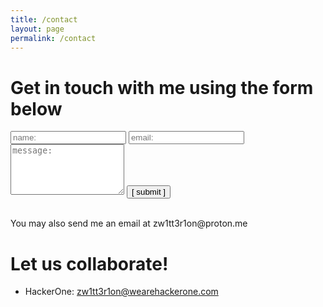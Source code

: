 ```yaml
---
title: /contact
layout: page
permalink: /contact
---
```


# Get in touch with me using the form below

<form>
  <input type="text" id="name" name="name" placeholder="name:" autocomplete="off">
  <input type="text" id="email" name="email" placeholder="email:" autocomplete="off">
  <textarea rows="5" id="message" name="message" placeholder="message:" autocomplete="off"></textarea>
  <input type="submit" value="[ submit ]">
</form>
<br>
You may also send me an email at zw1tt3r1on@proton.me

# Let us collaborate!
- HackerOne: zw1tt3r1on@wearehackerone.com

<br />